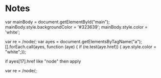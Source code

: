 # Notes

var mainBody = document.getElementById("main");
mainBody.style.backgroundColor = '#323639';
mainBody.style.color = 'white';


var re = /node/;
var ayes = document.getElementsByTagName("a");
[].forEach.call(ayes, function (aye) {
if (re.test(aye.href)) {
aye.style.color = "white";});


if
ayes[17].href 
like "node"
then apply

var re = /node/;

